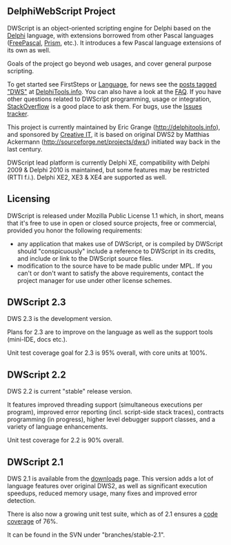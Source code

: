 ## DelphiWebScript Project ##

DWScript is an object-oriented scripting engine for Delphi based on the [Delphi](http://en.wikipedia.org/wiki/Embarcadero_Delphi) language, with extensions borrowed from other Pascal languages ([FreePascal](http://www.freepascal.org/), [Prism](http://prismwiki.codegear.com/en/Main_Page), etc.). It introduces a few Pascal language extensions of its own as well.

Goals of the project go beyond web usages, and cover general purpose scripting.

To get started see FirstSteps or [Language](Language.md), for news see the [posts tagged "DWS"](http://delphitools.info/tag/dws/) at [DelphiTools.info](http://delphitools.info/). You can also have a look at the [FAQ](FAQ.md). If you have other questions related to DWScript programming, usage or integration, [StackOverflow](http://stackoverflow.com/questions/tagged/dwscript) is a good place to ask them. For bugs, use the [Issues tracker](https://code.google.com/p/dwscript/issues/list).

This project is currently maintained by Eric Grange (http://delphitools.info), and sponsored by [Creative IT](http://creative-it.net), it is based on original DWS2 by Matthias Ackermann (http://sourceforge.net/projects/dws/) initiated way back in the last century.

DWScript lead platform is currently Delphi XE, compatibility with Delphi 2009 & Delphi 2010 is maintained, but some features may be restricted (RTTI f.i.). Delphi XE2, XE3 & XE4 are supported as well.

## Licensing ##

DWScript is released under Mozilla Public License 1.1 which, in short, means that it's free to use in open or closed source projects, free or commercial, provided you honor the following requirements:
  * any application that makes use of DWScript, or is compiled by DWScript should "conspicuously" include a reference to DWScript in its credits, and include or link to the DWScript source files.
  * modification to the source have to be made public under MPL.
If you can't or don't want to satisfy the above requirements, contact the project manager for use under other license schemes.

## DWScript 2.3 ##

DWS 2.3 is the development version.

Plans for 2.3 are to improve on the language as well as the support tools (mini-IDE, docs etc.).

Unit test coverage goal for 2.3 is 95% overall, with core units at 100%.

## DWScript 2.2 ##

DWS 2.2 is current "stable" release version.

It features improved threading support (simultaneous executions per program), improved error reporting (incl. script-side stack traces), contracts programming (in progress), higher level debugger support classes, and a variety of language enhancements.

Unit test coverage for 2.2 is 90% overall.

## DWScript 2.1 ##

DWS 2.1 is available from the [downloads](http://code.google.com/p/dwscript/downloads/list) page. This version adds a lot of language features over original DWS2, as well as significant execution speedups, reduced memory usage, many fixes and improved error detection.

There is also now a growing unit test suite, which as of 2.1 ensures a [code coverage](http://code.google.com/p/delphi-code-coverage/) of 76%.

It can be found in the SVN under "branches/stable-2.1".